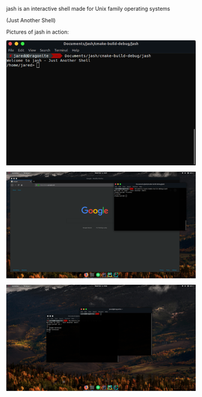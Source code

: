 jash is an interactive shell made for Unix family operating systems

(Just Another Shell)

Pictures of jash in action:

![Alt text](/screenshots/jash1.png?raw=true "Startup")

![Alt text](/screenshots/jash_firefox.png?raw=true "Firefox launch")

![Alt text](/screenshots/jash_gnome-terminal.png?raw=true "Terminal launch")
